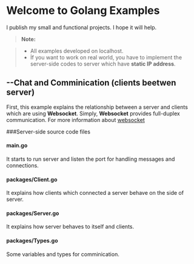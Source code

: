 Welcome to Golang Examples
===================

I publish my small and functional projects. I hope it will help.
> **Note:**

> - All examples developed on localhost.
> - İf you want to work on real world, you have to implement the server-side codes to server which have **static IP address**.


--Chat and Comminication (clients beetwen server) 
-------------

First, this example explains the relationship between a server and clients which are using **Websocket**.
Simply, **Websocket** provides full-duplex communication.
For more information about [websocket][1]


###Server-side source code files
#### <i class="icon-file"></i> main.go 
It starts to run server and listen the port for handling messages and connections.

#### <i class="icon-file"></i> packages/Client.go 
It explains how clients which connected a server behave on the side of server.

#### <i class="icon-file"></i> packages/Server.go 
It explains how server behaves to itself and clients.

#### <i class="icon-file"></i> packages/Types.go 
Some variables and types for comminication.

  [1]: https://en.wikipedia.org/wiki/WebSocket

